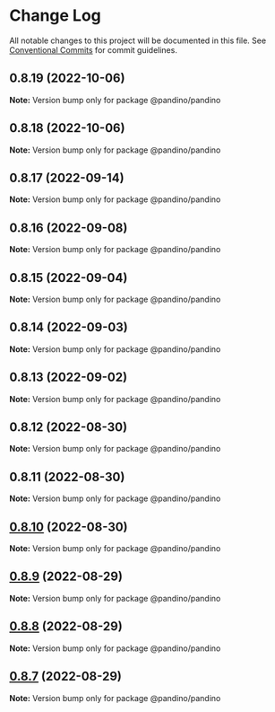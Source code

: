 # Change Log

All notable changes to this project will be documented in this file.
See [Conventional Commits](https://conventionalcommits.org) for commit guidelines.

## 0.8.19 (2022-10-06)

**Note:** Version bump only for package @pandino/pandino

## 0.8.18 (2022-10-06)

**Note:** Version bump only for package @pandino/pandino

## 0.8.17 (2022-09-14)

**Note:** Version bump only for package @pandino/pandino

## 0.8.16 (2022-09-08)

**Note:** Version bump only for package @pandino/pandino

## 0.8.15 (2022-09-04)

**Note:** Version bump only for package @pandino/pandino

## 0.8.14 (2022-09-03)

**Note:** Version bump only for package @pandino/pandino

## 0.8.13 (2022-09-02)

**Note:** Version bump only for package @pandino/pandino

## 0.8.12 (2022-08-30)

**Note:** Version bump only for package @pandino/pandino

## 0.8.11 (2022-08-30)

**Note:** Version bump only for package @pandino/pandino

## [0.8.10](https://github.com/BlackBeltTechnology/pandino/compare/v0.8.9...v0.8.10) (2022-08-30)

**Note:** Version bump only for package @pandino/pandino

## [0.8.9](https://github.com/BlackBeltTechnology/pandino/compare/v0.8.8...v0.8.9) (2022-08-29)

**Note:** Version bump only for package @pandino/pandino

## [0.8.8](https://github.com/BlackBeltTechnology/pandino/compare/v0.8.7...v0.8.8) (2022-08-29)

**Note:** Version bump only for package @pandino/pandino

## [0.8.7](https://github.com/BlackBeltTechnology/pandino/compare/v0.8.6...v0.8.7) (2022-08-29)

**Note:** Version bump only for package @pandino/pandino
